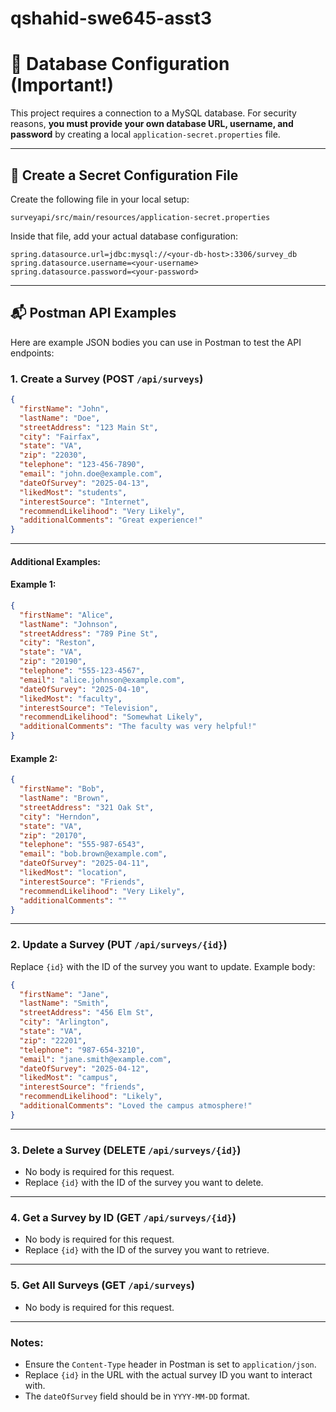 # qshahid-swe645-asst3
 
# 🔧 Database Configuration (Important!)

This project requires a connection to a MySQL database. For security reasons, **you must provide your own database URL, username, and password** by creating a local `application-secret.properties` file.

---

## 📄 Create a Secret Configuration File

Create the following file in your local setup:

```
surveyapi/src/main/resources/application-secret.properties
```

Inside that file, add your actual database configuration:

```properties
spring.datasource.url=jdbc:mysql://<your-db-host>:3306/survey_db
spring.datasource.username=<your-username>
spring.datasource.password=<your-password>
```

---

## 📬 Postman API Examples

Here are example JSON bodies you can use in Postman to test the API endpoints:

### 1. **Create a Survey (POST `/api/surveys`)**
```json
{
  "firstName": "John",
  "lastName": "Doe",
  "streetAddress": "123 Main St",
  "city": "Fairfax",
  "state": "VA",
  "zip": "22030",
  "telephone": "123-456-7890",
  "email": "john.doe@example.com",
  "dateOfSurvey": "2025-04-13",
  "likedMost": "students",
  "interestSource": "Internet",
  "recommendLikelihood": "Very Likely",
  "additionalComments": "Great experience!"
}
```

---

#### Additional Examples:

#### Example 1:
```json
{
  "firstName": "Alice",
  "lastName": "Johnson",
  "streetAddress": "789 Pine St",
  "city": "Reston",
  "state": "VA",
  "zip": "20190",
  "telephone": "555-123-4567",
  "email": "alice.johnson@example.com",
  "dateOfSurvey": "2025-04-10",
  "likedMost": "faculty",
  "interestSource": "Television",
  "recommendLikelihood": "Somewhat Likely",
  "additionalComments": "The faculty was very helpful!"
}
```

#### Example 2:
```json
{
  "firstName": "Bob",
  "lastName": "Brown",
  "streetAddress": "321 Oak St",
  "city": "Herndon",
  "state": "VA",
  "zip": "20170",
  "telephone": "555-987-6543",
  "email": "bob.brown@example.com",
  "dateOfSurvey": "2025-04-11",
  "likedMost": "location",
  "interestSource": "Friends",
  "recommendLikelihood": "Very Likely",
  "additionalComments": ""
}
```

---

### 2. **Update a Survey (PUT `/api/surveys/{id}`)**
Replace `{id}` with the ID of the survey you want to update. Example body:
```json
{
  "firstName": "Jane",
  "lastName": "Smith",
  "streetAddress": "456 Elm St",
  "city": "Arlington",
  "state": "VA",
  "zip": "22201",
  "telephone": "987-654-3210",
  "email": "jane.smith@example.com",
  "dateOfSurvey": "2025-04-12",
  "likedMost": "campus",
  "interestSource": "friends",
  "recommendLikelihood": "Likely",
  "additionalComments": "Loved the campus atmosphere!"
}
```

---

### 3. **Delete a Survey (DELETE `/api/surveys/{id}`)**
- No body is required for this request.
- Replace `{id}` with the ID of the survey you want to delete.

---

### 4. **Get a Survey by ID (GET `/api/surveys/{id}`)**
- No body is required for this request.
- Replace `{id}` with the ID of the survey you want to retrieve.

---

### 5. **Get All Surveys (GET `/api/surveys`)**
- No body is required for this request.

---

### Notes:
- Ensure the `Content-Type` header in Postman is set to `application/json`.
- Replace `{id}` in the URL with the actual survey ID you want to interact with.
- The `dateOfSurvey` field should be in `YYYY-MM-DD` format.